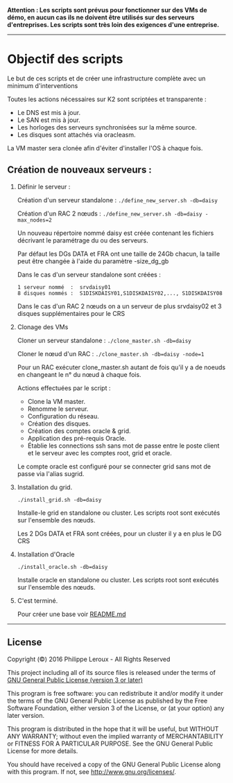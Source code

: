 **Attention : Les scripts sont prévus pour fonctionner sur des VMs de démo, en
aucun cas ils ne doivent être utilisés sur des serveurs d'entreprises. Les scripts
sont très loin des exigences d'une entreprise.**

--------------------------------------------------------------------------------

Objectif des scripts
====================

Le but de ces scripts et de créer une infrastructure complète avec un minimum
d'interventions

Toutes les actions nécessaires sur K2 sont scriptées et transparente :
- Le DNS est mis à jour.
- Le SAN est mis à jour.
- Les horloges des serveurs synchronisées sur la même source.
- Les disques sont attachés via oracleasm.

La VM master sera clonée afin d'éviter d'installer l'OS à chaque fois.

Création de nouveaux serveurs :
------------------------------

1.	Définir le serveur :

	Création d'un serveur standalone : `./define_new_server.sh -db=daisy`

	Création d'un RAC 2 nœuds : `./define_new_server.sh -db=daisy -max_nodes=2`

	Un nouveau répertoire nommé daisy est créée contenant les fichiers décrivant
	le paramétrage du ou des serveurs.

	Par défaut les DGs DATA et FRA ont une taille de 24Gb chacun, la taille
	peut être changée à l'aide du paramètre -size_dg_gb

	Dans le cas d'un serveur standalone sont créées :

		1 serveur nommé  :	srvdaisy01
		8 disques nommés :	S1DISKDAISY01,S1DISKDAISY02,..., S1DISKDAISY08

	Dans le cas d'un RAC 2 nœuds on a un serveur de plus srvdaisy02 et 3 disques
	supplémentaires pour le CRS

2.	Clonage des VMs

	Cloner un serveur standalone : `./clone_master.sh -db=daisy`

	Cloner le nœud d'un RAC      : `./clone_master.sh -db=daisy -node=1`

	Pour un RAC exécuter clone_master.sh autant de fois qu'il y a de noeuds en
	changeant le n° du nœud à chaque fois.

	Actions effectuées par le script :

	* Clone la VM master.
	* Renomme le serveur.
	* Configuration du réseau.
	* Création des disques.
	* Création des comptes oracle & grid.
	* Application des pré-requis Oracle.
	* Établie les connections ssh sans mot de passe entre le poste client et
	le serveur avec les comptes root, grid et oracle.

	Le compte oracle est configuré pour se connecter grid sans mot de passe via
	l'alias sugrid.

3.	Installation du grid.

	`./install_grid.sh -db=daisy`

	Installe-le grid en standalone ou cluster. Les scripts root sont exécutés
	sur l'ensemble des nœuds.

	Les 2 DGs DATA et FRA sont créées, pour un cluster il y a en plus le DG CRS

4.	Installation d'Oracle

	`./install_oracle.sh -db=daisy`

	Installe oracle en standalone ou cluster. Les scripts root sont exécutés
	sur l'ensemble des nœuds.

5.	C'est terminé.

	Pour créer une base voir [README.md](https://github.com/PhilippeLeroux/plescripts/tree/master/db/README.md)


--------------------------------------------------------------------------------

License
-------

Copyright (©) 2016 Philippe Leroux - All Rights Reserved

This project including all of its source files is released under the terms of [GNU General Public License (version 3 or later)](http://www.gnu.org/licenses/gpl.txt)

This program is free software: you can redistribute it and/or modify
it under the terms of the GNU General Public License as published by
the Free Software Foundation, either version 3 of the License, or
(at your option) any later version.

This program is distributed in the hope that it will be useful,
but WITHOUT ANY WARRANTY; without even the implied warranty of
MERCHANTABILITY or FITNESS FOR A PARTICULAR PURPOSE.  See the
GNU General Public License for more details.

You should have received a copy of the GNU General Public License
along with this program.  If not, see <http://www.gnu.org/licenses/>.
